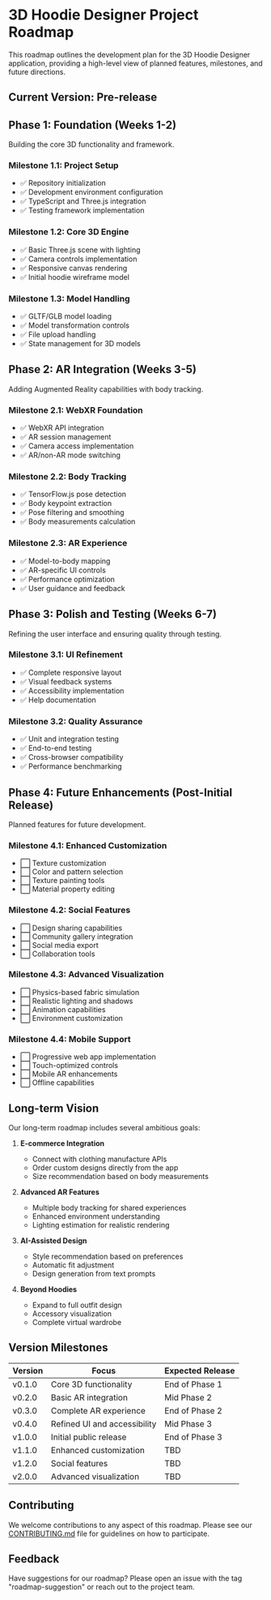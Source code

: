 # 3D Hoodie Designer Project Roadmap

This roadmap outlines the development plan for the 3D Hoodie Designer application, providing a high-level view of planned features, milestones, and future directions.

## Current Version: Pre-release

## Phase 1: Foundation (Weeks 1-2)
Building the core 3D functionality and framework.

### Milestone 1.1: Project Setup
- ✅ Repository initialization
- ✅ Development environment configuration
- ✅ TypeScript and Three.js integration
- ✅ Testing framework implementation

### Milestone 1.2: Core 3D Engine
- ✅ Basic Three.js scene with lighting
- ✅ Camera controls implementation
- ✅ Responsive canvas rendering
- ✅ Initial hoodie wireframe model

### Milestone 1.3: Model Handling
- ✅ GLTF/GLB model loading
- ✅ Model transformation controls
- ✅ File upload handling
- ✅ State management for 3D models

## Phase 2: AR Integration (Weeks 3-5)
Adding Augmented Reality capabilities with body tracking.

### Milestone 2.1: WebXR Foundation
- ✅ WebXR API integration
- ✅ AR session management
- ✅ Camera access implementation
- ✅ AR/non-AR mode switching

### Milestone 2.2: Body Tracking
- ✅ TensorFlow.js pose detection
- ✅ Body keypoint extraction
- ✅ Pose filtering and smoothing
- ✅ Body measurements calculation

### Milestone 2.3: AR Experience
- ✅ Model-to-body mapping
- ✅ AR-specific UI controls
- ✅ Performance optimization
- ✅ User guidance and feedback

## Phase 3: Polish and Testing (Weeks 6-7)
Refining the user interface and ensuring quality through testing.

### Milestone 3.1: UI Refinement
- ✅ Complete responsive layout
- ✅ Visual feedback systems
- ✅ Accessibility implementation
- ✅ Help documentation

### Milestone 3.2: Quality Assurance
- ✅ Unit and integration testing
- ✅ End-to-end testing
- ✅ Cross-browser compatibility
- ✅ Performance benchmarking

## Phase 4: Future Enhancements (Post-Initial Release)
Planned features for future development.

### Milestone 4.1: Enhanced Customization
- ⬜ Texture customization
- ⬜ Color and pattern selection
- ⬜ Texture painting tools
- ⬜ Material property editing

### Milestone 4.2: Social Features
- ⬜ Design sharing capabilities
- ⬜ Community gallery integration
- ⬜ Social media export
- ⬜ Collaboration tools

### Milestone 4.3: Advanced Visualization
- ⬜ Physics-based fabric simulation
- ⬜ Realistic lighting and shadows
- ⬜ Animation capabilities
- ⬜ Environment customization

### Milestone 4.4: Mobile Support
- ⬜ Progressive web app implementation
- ⬜ Touch-optimized controls
- ⬜ Mobile AR enhancements
- ⬜ Offline capabilities

## Long-term Vision
Our long-term roadmap includes several ambitious goals:

1. **E-commerce Integration**
   - Connect with clothing manufacture APIs
   - Order custom designs directly from the app
   - Size recommendation based on body measurements

2. **Advanced AR Features**
   - Multiple body tracking for shared experiences
   - Enhanced environment understanding
   - Lighting estimation for realistic rendering

3. **AI-Assisted Design**
   - Style recommendation based on preferences
   - Automatic fit adjustment
   - Design generation from text prompts

4. **Beyond Hoodies**
   - Expand to full outfit design
   - Accessory visualization
   - Complete virtual wardrobe

## Version Milestones

| Version | Focus | Expected Release |
|---------|-------|------------------|
| v0.1.0  | Core 3D functionality | End of Phase 1 |
| v0.2.0  | Basic AR integration | Mid Phase 2 |
| v0.3.0  | Complete AR experience | End of Phase 2 |
| v0.4.0  | Refined UI and accessibility | Mid Phase 3 |
| v1.0.0  | Initial public release | End of Phase 3 |
| v1.1.0  | Enhanced customization | TBD |
| v1.2.0  | Social features | TBD |
| v2.0.0  | Advanced visualization | TBD |

## Contributing
We welcome contributions to any aspect of this roadmap. Please see our [CONTRIBUTING.md](CONTRIBUTING.md) file for guidelines on how to participate.

## Feedback
Have suggestions for our roadmap? Please open an issue with the tag "roadmap-suggestion" or reach out to the project team.